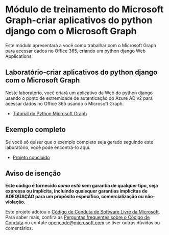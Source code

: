 # <a name="microsoft-graph-training-module---build-python-django-apps-with-microsoft-graph"></a>Módulo de treinamento do Microsoft Graph-criar aplicativos do python django com o Microsoft Graph

Este módulo apresentará a você como trabalhar com o Microsoft Graph para acessar dados no Office 365, criando um python django Web Applications.

## <a name="lab---build-python-django-apps-with-microsoft-graph"></a>Laboratório-criar aplicativos do python django com o Microsoft Graph

Neste laboratório, você criará um aplicativo da Web do python django usando o ponto de extremidade de autenticação do Azure AD v2 para acessar dados no Office 365 usando o Microsoft Graph.

- [Tutorial do Python Microsoft Graph](https://docs.microsoft.com/graph/tutorials/python)

## <a name="completed-sample"></a>Exemplo completo

Se você só quiser que o exemplo completo seja gerado seguindo este laboratório, você pode encontrá-lo aqui.

- [Projeto concluído](demo)

## <a name="disclaimer"></a>Aviso de isenção

**Este código é fornecido *como está* sem garantia de qualquer tipo, seja expressa ou implícita, incluindo quaisquer garantias implícitas de ADEQÜAÇÃO para um propósito específico, comercialização ou não-violação.**

Este projeto adotou o [Código de Conduta de Software Livre da Microsoft](https://opensource.microsoft.com/codeofconduct/). Para saber mais, confira as [Perguntas frequentes sobre o Código de Conduta](https://opensource.microsoft.com/codeofconduct/faq/) ou contate [opencode@microsoft.com](mailto:opencode@microsoft.com) se tiver outras dúvidas ou comentários.
